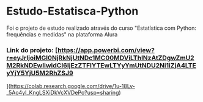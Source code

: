# Estudo-Estatisca-Python
Foi o projeto de estudo realizado através do curso "Estatística com Python: frequências e medidas" na plataforma Alura

### Link do projeto: [https://app.powerbi.com/view?r=eyJrIjoiMGI0NjRkNjUtNDc1MC00MDViLThlNzAtZDgwZmU2M2RkNDEwIiwidCI6IjEzZTFlYTEwLTYyYmUtNDU2Ni1iZjA4LTEyYjY5YjU5M2RhZSJ9
](https://colab.research.google.com/drive/1u-18Lv-_5Ao4yl_KngLSXiDkVcXVDePo?usp=sharing)
